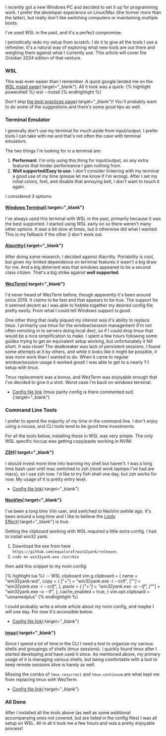 I recently got a new Windows PC and decided to set it up for programming work.
I prefer the developer experience on Linux/Mac (the former more than the
latter), but really don't like switching computers or maintaining multiple
boots.

I've used WSL in the past, and it's a perfect compromise.

I periodically redo my setup from scratch. I do it to give all the tools I use
a refresher. It's a natural way of exploring what new tools are out there and
weighing them against what I currently use. This article will cover the October 2024 edition of that venture.


### WSL

This was even easier than I remember. A quick google landed me on the [WSL
install page](https://learn.microsoft.com/en-us/windows/wsl/install){:target="_blank"}. All it
took was a quick:
{% highlight powershell %}
wsl --install
{% endhighlight %}

Don't skip [the best practices page](https://learn.microsoft.com/en-us/windows/wsl/setup/environment){:target="_blank"}! You'll probably
want to do some of the suggestions and there's some good tips as well.

### Terminal Emulator

I generally don't use my terminal for much aside from input/output.
I prefer tools I can take with me and that's not often the case with terminal
emulators.

The two things I'm looking for in a terminal are:
1. **Performant**. I'm only using this thing for input/output, so any extra
   features that hinder performance I gain nothing from.
2. **Well supported/Easy to use**. I don't consider tinkering with my terminal a good use
   of my time (please let me know if I'm wrong). After I set my initial colors,
   font, and disable that annoying bell, I don't want to touch it again.

I considered 3 options:

#### [Windows Terminal](https://learn.microsoft.com/en-us/windows/terminal/install){:target="_blank"}

I've always used this terminal with WSL in the past, primarily because it was
the best supported. I started using WSL early on so there weren't many other
options. It was a bit slow at times, but it otherwise did what I wanted. This
is my fallback if the other 2 don't work out.

#### [Alacritty](https://alacritty.org/){:target="_blank"}

After doing some research, I decided against Alacritty. Portability is cool,
but given my limited dependence on terminal features it wasn't a big draw for
me. And a big deterrent was that windows appeared to be a second class citizen.
That's a big strike against **well supported**.

#### [WezTerm](https://wezfurlong.org/wezterm/index.html){:target="_blank"}

I'd never heard of WezTerm before, though apparently it's been around since 2019. It claims to be fast and that appears to be true. The support for it
seemed decent as I was able to hobble together my desired config file pretty
easily. From what I could tell Windows support is good.

One other thing that really piqued my interest was it's ability to replace
tmux. I primarily use tmux for the window/session management (I'm not often
remoting in to servers doing local dev), so if I could drop tmux that would be
a nice simplification to make. I spent a few hours following some guides trying
to get an equivalent setup working, but unfortunately it fell short. It was
close! The dealbreaker was lack of persistent sessions. I found some
attempts at it by others, and while it looks like it might be possible, it was
more work than I wanted to do. When it came to regular window/session usage
it worked great! I was able to get to a nearly 1:1 setup with tmux.

Tmux replacement was a bonus, and WezTerm was enjoyable enough that I've
decided to give it a shot. Worst case I'm back on windows terminal.

- [Config file link](https://github.com/rpoole/dotfiles/blob/master/.wezterm.lua) (tmux parity
config is there commented out){:target="_blank"}

### Command Line Tools

I prefer to spend the majority of my time in the command line. I don't enjoy
using a mouse, and CLI tools tend to be good time investments.

For all the tools below, installing these in WSL was very simple. The only WSL
specific hiccup was getting copy/paste working in NVIM.

#### [ZSH](https://ohmyz.sh/){:target="_blank"}

I should invest more time into learning my shell but haven't. I was a long time
bash user until mac switched to zsh (most work laptops I've had are macs), so
I use zsh now. I'd like to try fish shell one day, but zsh works for now. My
usage of it is pretty entry level.

- [Config file link](https://github.com/rpoole/dotfiles/blob/master/.zshrc){:target="_blank"}

#### [NeoVim](https://neovim.io/){:target="_blank"}

I've been a long time Vim user, and switched to NeoVim awhile ago. It's been
around a long time and I like to believe the [Lindy
Effect](https://en.wikipedia.org/wiki/Lindy_effect){:target="_blank"} is true.

Getting the clipboard working with WSL required a little extra config. I had to
install win32 yank:
1. Download the exe from here `https://github.com/equalsraf/win32yank/releases`
2. `sudo mv win32yank.exe /usr/bin`

then add this snippet to my nvim config:

{% highlight lua %}
-- WSL clipboard
vim.g.clipboard = {
    name = "win32yank-wsl",
    copy = {
        ["+"] = "win32yank.exe -i --crlf",
        ["*"] = "win32yank.exe -i --crlf",
    },
    paste = {
        ["+"] = "win32yank.exe -o --lf",
        ["*"] = "win32yank.exe -o --lf",
    },
    cache_enabled = true,
}
vim.opt.clipboard = "unnamedplus"
{% endhighlight %}

I could probably write a whole article about my nvim config, and maybe I will
one day. For now it's accessible below.
- [Config file link](https://github.com/rpoole/dotfiles/tree/master/.config/nvim){:target="_blank"}

#### [tmux](https://github.com/tmux/tmux/wiki){:target="_blank"}

Since I spend a lot of time in the CLI I need a tool to organize my various
shells and groupings of shells (tmux sessions). I quickly found tmux after I 
started developing and have used it since. As mentioned above, my primary usage
of it is managing various shells, but being comfortable with a tool to keep
remote sessions alive is handy as well.

Missing the combo of `tmux-resurrect` and `tmux-continuum` are what kept me from
replacing tmux with WezTerm.

- [Config file link](https://github.com/rpoole/dotfiles/blob/master/.tmux.conf){:target="_blank"}

### All Done

After I installed all the tools above (as well as some additional accompanying
ones not covered, but are listed in the config files) I was all setup on WSL.
All in all it took me a few hours and was a pretty enjoyable process!
